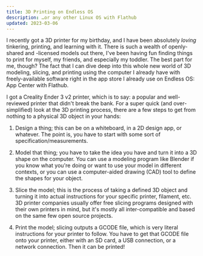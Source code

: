 ```yaml
---
title: 3D Printing on Endless OS
description: …or any other Linux OS with Flathub
updated: 2023-03-06
---
```


I recently got a 3D printer for my birthday, and I have been absolutely _loving_
tinkering, printing, and learning with it. There is such a wealth of openly-shared 
and -licensed models out there, I've been having fun finding things to print for
myself, my friends, and especially my toddler. The best part for me, though? The
fact that I can dive deep into this whole new world of 3D modeling, slicing, and
printing using the computer I already have with freely-available software right
in the app store I already use on Endless OS: App Center with Flathub.

I got a Creality Ender 3 v2 printer, which is to say: a popular and well-reviewed
printer that didn't break the bank. For a super quick (and over-simplified) look
at the 3D printing process, there are a few steps to get from nothing to a
physical 3D object in your hands:

1. Design a thing; this can be on a whiteboard, in a 2D design app, or whatever.
   The point is, you have to start with some sort of specification/measurements.
   
2. Model that thing; you have to take the idea you have and turn it into a 3D
   shape on the computer. You can use a modeling program like Blender if you
   know what you're doing or want to use your model in different contexts, or 
   you can use a computer-aided drawing (CAD) tool to define the shapes for your
   object.
   
3. Slice the model; this is the process of taking a defined 3D object and
   turning it into actual instructions for your specific printer, filament, etc.
   3D printer companies usually offer free slicing programs designed with their
   own printers in mind, but it's mostly all inter-compatible and based on the
   same few open source projects.
   
4. Print the model; slicing outputs a GCODE file, which is very literal instructions
   for your printer to follow. You have to get that GCODE file onto your printer,
   either with an SD card, a USB connection, or a network connection. Then it can
   be printed!

